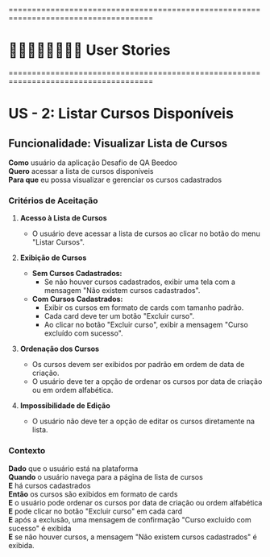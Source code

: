 =====================================================================================
# 👨🏻‍👩🏻‍👦🏻‍👦🏻 User Stories
=====================================================================================
# US - 2: Listar Cursos Disponíveis

## Funcionalidade: Visualizar Lista de Cursos

**Como** usuário da aplicação Desafio de QA Beedoo  
**Quero** acessar a lista de cursos disponíveis  
**Para que** eu possa visualizar e gerenciar os cursos cadastrados

### Critérios de Aceitação

1. **Acesso à Lista de Cursos**
   - O usuário deve acessar a lista de cursos ao clicar no botão do menu "Listar Cursos".

2. **Exibição de Cursos**
   - **Sem Cursos Cadastrados:**
     - Se não houver cursos cadastrados, exibir uma tela com a mensagem "Não existem cursos cadastrados".
   - **Com Cursos Cadastrados:**
     - Exibir os cursos em formato de cards com tamanho padrão.
     - Cada card deve ter um botão "Excluir curso".
     - Ao clicar no botão "Excluir curso", exibir a mensagem "Curso excluído com sucesso".

3. **Ordenação dos Cursos**
   - Os cursos devem ser exibidos por padrão em ordem de data de criação.
   - O usuário deve ter a opção de ordenar os cursos por data de criação ou em ordem alfabética.

4. **Impossibilidade de Edição**
   - O usuário não deve ter a opção de editar os cursos diretamente na lista.

### Contexto

**Dado** que o usuário está na plataforma   
**Quando** o usuário navega para a página de lista de cursos  
**E** há cursos cadastrados  
**Então** os cursos são exibidos em formato de cards  
**E** o usuário pode ordenar os cursos por data de criação ou ordem alfabética  
**E** pode clicar no botão "Excluir curso" em cada card  
**E** após a exclusão, uma mensagem de confirmação "Curso excluído com sucesso" é exibida  
**E** se não houver cursos, a mensagem "Não existem cursos cadastrados" é exibida.
